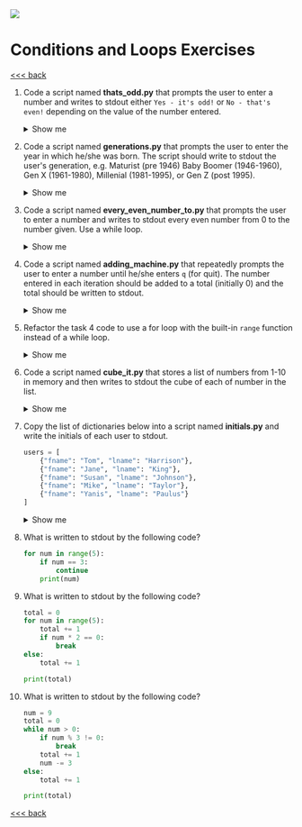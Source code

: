 <img src="https://github.com/stayahead-training/shared/blob/master/stayahead.png" />

# Conditions and Loops Exercises

[<<< back](../README.md)

1. Code a script named **thats_odd.py** that prompts the user to enter a number and writes to stdout either `Yes - it's odd!` or `No - that's even!` depending on the value of the number entered.<details>
    <summary>Show me</summary>

    ```python
    num = input("Enter a number: ")
    num = int(num)
    if num % 2:
        print("Yes - it's odd!")
    else:
        print("No - that's even!")
    ```
</details>

2. Code a script named <b>generations.py</b> that prompts the user to enter the year in which he/she was born. The script should write to stdout the user's generation, e.g. Maturist (pre 1946) Baby Boomer (1946-1960), Gen X (1961-1980), Millenial (1981-1995), or Gen Z (post 1995).<details>
    <summary>Show me</summary>

    ```python
    year = input("Enter the year you were born: ")
    year = int(year)
    if year < 1946:
        print("Maturist")
    elif year < 1961:
        print("Baby Boomer")
    elif year < 1981:
        print("Gen X")
    elif year < 1996:
        print("Millenial")
    else:
        print("Gen Z")
    ```
</details>

3. Code a script named **every_even_number_to.py** that prompts the user to enter a number and writes to stdout every even number from 0 to the number given. Use a while loop.<details>
    <summary>Show me</summary>

    ```python
    max_num = input("Enter a number: ")
    max_num = int(max_num)
    current_num = 0
    while current_num < max_num:
        print(current_num)
        current_num += 2
    ```
</details>

4. Code a script named **adding_machine.py** that repeatedly prompts the user to enter a number until he/she enters `q` (for quit). The number entered in each iteration should be added to a total (initially 0) and the total should be written to stdout.<details>
    <summary>Show me</summary>

    ```python
    total = 0
    while True:
        value = input("Enter a number or q to quit: ")
        if value == "q":
            break
        else:
            value = float(value)
            total += value
            print(total)

    ```
</details>

5. Refactor the task 4 code to use a for loop with the built-in `range` function instead of a while loop.<details>
    <summary>Show me</summary>

    ```python
    max_num = input("Enter a number: ")
    max_num = int(max_num)
    for num in range(0, max_num, 2):
        print(num)
    ```
</details>

6. Code a script named **cube_it.py** that stores a list of numbers from 1-10 in memory and then writes to stdout the cube of each of number in the list.<details>
    <summary>Show me</summary>

    ```python
    nums = [1, 2, 3, 4, 5, 6, 7, 8, 9, 10]
    for num in nums:
        print(num ** 3)
    ```
</details>

7. Copy the list of dictionaries below into a script named <b>initials.py</b> and write the initials of each user to stdout.

    ```python
    users = [
        {"fname": "Tom", "lname": "Harrison"},
        {"fname": "Jane", "lname": "King"},
        {"fname": "Susan", "lname": "Johnson"},
        {"fname": "Mike", "lname": "Taylor"},
        {"fname": "Yanis", "lname": "Paulus"}
    ]
    ```
    <details>
    <summary>Show me</summary>

    ```python
    users = [
        {"fname": "Tom", "lname": "Harrison"},
        {"fname": "Jane", "lname": "King"},
        {"fname": "Susan", "lname": "Johnson"},
        {"fname": "Mike", "lname": "Taylor"},
        {"fname": "Yanis", "lname": "Paulus"}
    ]
    for user in users:
        print(user["fname"][0], user["lname"][0], sep="")
    ```
</details>

8. What is written to stdout by the following code?

    ```python
    for num in range(5):
        if num == 3:
            continue
        print(num)
    ```

9. What is written to stdout by the following code?

    ```python
    total = 0
    for num in range(5):
        total += 1
        if num * 2 == 0:
            break
    else:
        total += 1

    print(total)
    ```

10. What is written to stdout by the following code?

    ```python
    num = 9
    total = 0
    while num > 0:
        if num % 3 != 0:
            break
        total += 1
        num -= 3
    else:
        total += 1
    
    print(total)
    ```

[<<< back](../README.md)